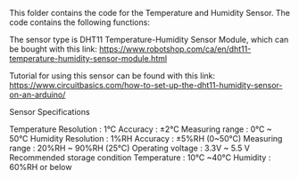 This folder contains the code for the Temperature and Humidity Sensor.
The code contains the following functions:
<Comment here to add new functions>

The sensor type is DHT11 Temperature-Humidity Sensor Module, which can be bought with this link: https://www.robotshop.com/ca/en/dht11-temperature-humidity-sensor-module.html

Tutorial for using this sensor can be found with this link: https://www.circuitbasics.com/how-to-set-up-the-dht11-humidity-sensor-on-an-arduino/

Sensor Specifications

Temperature
  Resolution : 1°C
  Accuracy : ±2℃
  Measuring range : 0°C ~ 50°C
Humidity
  Resolution : 1%RH
  Accuracy : ±5%RH (0~50°C)
  Measuring range : 20%RH ~ 90%RH (25°C)
Operating voltage : 3.3V ~ 5.5 V
Recommended storage condition
  Temperature : 10°C ~40°C
  Humidity : 60%RH or below
